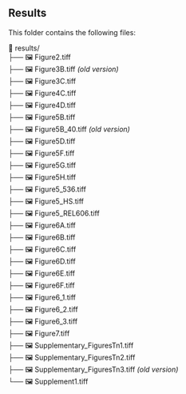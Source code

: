 ## Results     

This folder contains the following files:


📂 results/  
├── 🖼️ Figure2.tiff  
├── 🖼️ Figure3B.tiff  *(old version)*     
├── 🖼️ Figure3C.tiff  
├── 🖼️ Figure4C.tiff  
├── 🖼️ Figure4D.tiff  
├── 🖼️ Figure5B.tiff  
├── 🖼️ Figure5B_40.tiff  *(old version)*  
├── 🖼️ Figure5D.tiff  
├── 🖼️ Figure5F.tiff  
├── 🖼️ Figure5G.tiff  
├── 🖼️ Figure5H.tiff  
├── 🖼️ Figure5_536.tiff  
├── 🖼️ Figure5_HS.tiff  
├── 🖼️ Figure5_REL606.tiff  
├── 🖼️ Figure6A.tiff  
├── 🖼️ Figure6B.tiff  
├── 🖼️ Figure6C.tiff  
├── 🖼️ Figure6D.tiff  
├── 🖼️ Figure6E.tiff  
├── 🖼️ Figure6F.tiff  
├── 🖼️ Figure6_1.tiff  
├── 🖼️ Figure6_2.tiff  
├── 🖼️ Figure6_3.tiff  
├── 🖼️ Figure7.tiff  
├── 🖼️ Supplementary_FiguresTn1.tiff  
├── 🖼️ Supplementary_FiguresTn2.tiff  
├── 🖼️ Supplementary_FiguresTn3.tiff  *(old version)*   
└── 🖼️ Supplement1.tiff  

